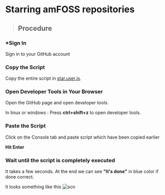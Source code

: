 # **Starring amFOSS repositories**

>## Procedure

### *Sign In
Sign in to your GitHub account

### Copy the Script
Copy the entire script in  [star.user.js](https://raw.githubusercontent.com/amfoss/star-me/master/star.user.js).

### Open Developer Tools in Your Browser
Open the GitHub page and open developer tools.

In linux or windows : Press **ctrl+shift+z** to open developer tools.

### Paste the Script
Click on the Console tab and paste script which have been copied earlier

**Hit Enter**

### Wait until the script is completely executed

It takes a few seconds.
At the end we can see **"It's done"** in blue color if done correct.

It looks something like this ![scn](https://github.com/adarshreddy-g/amFOSS_tasks/blob/master/Task-1/Screenshot%20from%202020-10-21%2021-43-45.png?raw=true)
